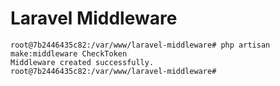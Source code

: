 # Laravel Middleware

```shell
root@7b2446435c82:/var/www/laravel-middleware# php artisan make:middleware CheckToken
Middleware created successfully.
root@7b2446435c82:/var/www/laravel-middleware#
```

